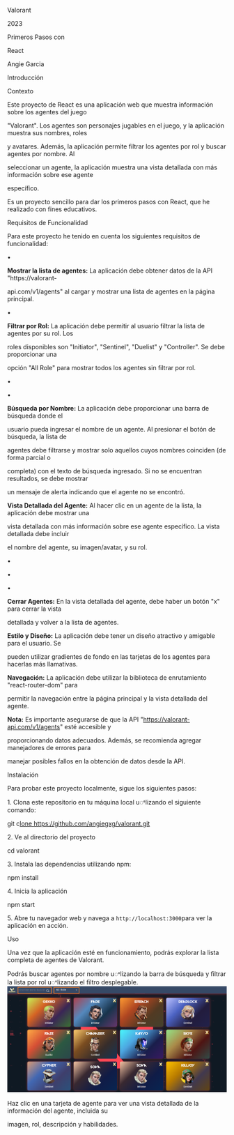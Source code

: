 <a name="br1"></a> 

Valorant

2023

Primeros Pasos con

React

Angie Garcia



<a name="br2"></a> 

Introducción

Contexto

Este proyecto de React es una aplicación web que muestra información sobre los agentes del juego

"Valorant". Los agentes son personajes jugables en el juego, y la aplicación muestra sus nombres, roles

y avatares. Además, la aplicación permite filtrar los agentes por rol y buscar agentes por nombre. Al

seleccionar un agente, la aplicación muestra una vista detallada con más información sobre ese agente

específico.

Es un proyecto sencillo para dar los primeros pasos con React, que he realizado con fines educativos.

Requisitos de Funcionalidad

Para este proyecto he tenido en cuenta los siguientes requisitos de funcionalidad:

•

**Mostrar la lista de agentes:** La aplicación debe obtener datos de la API "https://valorant-

api.com/v1/agents" al cargar y mostrar una lista de agentes en la página principal.

•

**Filtrar por Rol:** La aplicación debe permitir al usuario filtrar la lista de agentes por su rol. Los

roles disponibles son "Initiator", "Sentinel", "Duelist" y "Controller". Se debe proporcionar una

opción "All Role" para mostrar todos los agentes sin filtrar por rol.

•

•

**Búsqueda por Nombre:** La aplicación debe proporcionar una barra de búsqueda donde el

usuario pueda ingresar el nombre de un agente. Al presionar el botón de búsqueda, la lista de

agentes debe filtrarse y mostrar solo aquellos cuyos nombres coinciden (de forma parcial o

completa) con el texto de búsqueda ingresado. Si no se encuentran resultados, se debe mostrar

un mensaje de alerta indicando que el agente no se encontró.

**Vista Detallada del Agente:** Al hacer clic en un agente de la lista, la aplicación debe mostrar una

vista detallada con más información sobre ese agente específico. La vista detallada debe incluir

el nombre del agente, su imagen/avatar, y su rol.

•

•

•

**Cerrar Agentes:** En la vista detallada del agente, debe haber un botón "x" para cerrar la vista

detallada y volver a la lista de agentes.

**Estilo y Diseño:** La aplicación debe tener un diseño atractivo y amigable para el usuario. Se

pueden utilizar gradientes de fondo en las tarjetas de los agentes para hacerlas más llamativas.

**Navegación:** La aplicación debe utilizar la biblioteca de enrutamiento "react-router-dom" para

permitir la navegación entre la página principal y la vista detallada del agente.

**Nota:** Es importante asegurarse de que la API "https://valorant-api.com/v1/agents" esté accesible y

proporcionando datos adecuados. Además, se recomienda agregar manejadores de errores para 

manejar posibles fallos en la obtención de datos desde la API.





<a name="br3"></a> 

Instalación

Para probar este proyecto localmente, sigue los siguientes pasos:

1\. Clona este repositorio en tu máquina local uꢀlizando el siguiente comando:

git c[lone](https://github.com/angiegxg/valorant.git)[ ](https://github.com/angiegxg/valorant.git)<https://github.com/angiegxg/valorant.git>

2\. Ve al directorio del proyecto

cd valorant

3\. Instala las dependencias utilizando npm:

npm install

4\. Inicia la aplicación

npm start

5\. Abre tu navegador web y navega a `http://localhost:3000`para ver la aplicación en acción.

Uso

Una vez que la aplicación esté en funcionamiento, podrás explorar la lista completa de agentes de Valorant.

Podrás buscar agentes por nombre uꢀlizando la barra de búsqueda y ﬁltrar la lista por rol uꢀlizando el ﬁltro desplegable.
![Texto Alternativo](public\Valorant1.png)



<a name="br4"></a> 

Haz clic en una tarjeta de agente para ver una vista detallada de la información del agente, incluida su

imagen, rol, descripción y habilidades.



